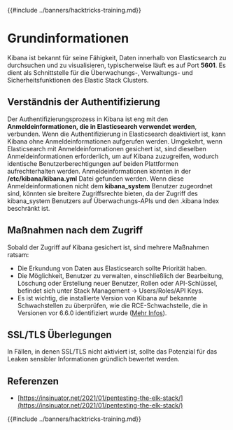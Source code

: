 {{#include ../banners/hacktricks-training.md}}

# Grundinformationen

Kibana ist bekannt für seine Fähigkeit, Daten innerhalb von Elasticsearch zu durchsuchen und zu visualisieren, typischerweise läuft es auf Port **5601**. Es dient als Schnittstelle für die Überwachungs-, Verwaltungs- und Sicherheitsfunktionen des Elastic Stack Clusters.

## Verständnis der Authentifizierung

Der Authentifizierungsprozess in Kibana ist eng mit den **Anmeldeinformationen, die in Elasticsearch verwendet werden**, verbunden. Wenn die Authentifizierung in Elasticsearch deaktiviert ist, kann Kibana ohne Anmeldeinformationen aufgerufen werden. Umgekehrt, wenn Elasticsearch mit Anmeldeinformationen gesichert ist, sind dieselben Anmeldeinformationen erforderlich, um auf Kibana zuzugreifen, wodurch identische Benutzerberechtigungen auf beiden Plattformen aufrechterhalten werden. Anmeldeinformationen könnten in der **/etc/kibana/kibana.yml** Datei gefunden werden. Wenn diese Anmeldeinformationen nicht dem **kibana_system** Benutzer zugeordnet sind, könnten sie breitere Zugriffsrechte bieten, da der Zugriff des kibana_system Benutzers auf Überwachungs-APIs und den .kibana Index beschränkt ist.

## Maßnahmen nach dem Zugriff

Sobald der Zugriff auf Kibana gesichert ist, sind mehrere Maßnahmen ratsam:

- Die Erkundung von Daten aus Elasticsearch sollte Priorität haben.
- Die Möglichkeit, Benutzer zu verwalten, einschließlich der Bearbeitung, Löschung oder Erstellung neuer Benutzer, Rollen oder API-Schlüssel, befindet sich unter Stack Management -> Users/Roles/API Keys.
- Es ist wichtig, die installierte Version von Kibana auf bekannte Schwachstellen zu überprüfen, wie die RCE-Schwachstelle, die in Versionen vor 6.6.0 identifiziert wurde ([Mehr Infos](https://insinuator.net/2021/01/pentesting-the-elk-stack/#ref2)).

## SSL/TLS Überlegungen

In Fällen, in denen SSL/TLS nicht aktiviert ist, sollte das Potenzial für das Leaken sensibler Informationen gründlich bewertet werden.

## Referenzen

- [https://insinuator.net/2021/01/pentesting-the-elk-stack/](https://insinuator.net/2021/01/pentesting-the-elk-stack/)

{{#include ../banners/hacktricks-training.md}}
